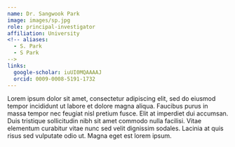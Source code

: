 ```yaml
---
name: Dr. Sangwook Park
image: images/sp.jpg
role: principal-investigator
affiliation: University
<!-- aliases:
  - S. Park
  - S Park
-->
links:
  google-scholar: iuUI0MQAAAAJ
  orcid: 0009-0008-5191-1732
---
```


Lorem ipsum dolor sit amet, consectetur adipiscing elit, sed do eiusmod tempor incididunt ut labore et dolore magna aliqua.
Faucibus purus in massa tempor nec feugiat nisl pretium fusce.
Elit at imperdiet dui accumsan.
Duis tristique sollicitudin nibh sit amet commodo nulla facilisi.
Vitae elementum curabitur vitae nunc sed velit dignissim sodales.
Lacinia at quis risus sed vulputate odio ut.
Magna eget est lorem ipsum.
